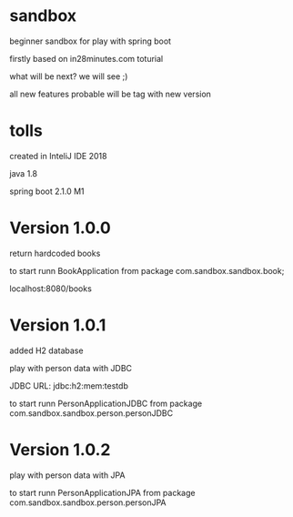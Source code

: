 # sandbox
beginner sandbox for play with spring boot

firstly based on in28minutes.com toturial

what will be next? we will see ;)

all new features probable will be tag with new version

# tolls
created in InteliJ IDE 2018

java 1.8

spring boot 2.1.0 M1

# Version 1.0.0
return hardcoded books

to start runn BookApplication from package com.sandbox.sandbox.book;

localhost:8080/books

# Version 1.0.1
added H2 database

play with person data with JDBC

JDBC URL: jdbc:h2:mem:testdb

to start runn PersonApplicationJDBC from package com.sandbox.sandbox.person.personJDBC

# Version 1.0.2
play with person data with JPA

to start runn PersonApplicationJPA from package com.sandbox.sandbox.person.personJPA



